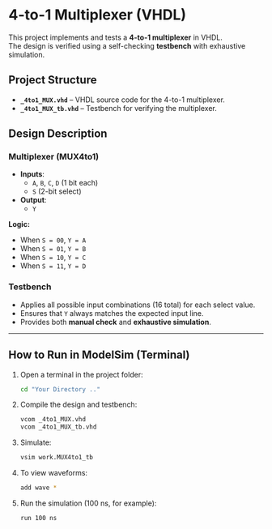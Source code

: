 # 4-to-1 Multiplexer (VHDL)

This project implements and tests a **4-to-1 multiplexer** in VHDL.  
The design is verified using a self-checking **testbench** with exhaustive simulation.


## Project Structure

- **`_4to1_MUX.vhd`** – VHDL source code for the 4-to-1 multiplexer.  
- **`_4to1_MUX_tb.vhd`** – Testbench for verifying the multiplexer.  


## Design Description

### Multiplexer (MUX4to1)
- **Inputs**:  
  - `A`, `B`, `C`, `D` (1 bit each)  
  - `S` (2-bit select)  
- **Output**:  
  - `Y`  

**Logic:**  
- When `S = 00`, `Y = A`  
- When `S = 01`, `Y = B`  
- When `S = 10`, `Y = C`  
- When `S = 11`, `Y = D`  

### Testbench
- Applies all possible input combinations (16 total) for each select value.  
- Ensures that `Y` always matches the expected input line.  
- Provides both **manual check** and **exhaustive simulation**.

---

## How to Run in ModelSim (Terminal)

1. Open a terminal in the project folder:
    ```bash
    cd "Your Directory .."

2. Compile the design and testbench:
    ```bash
    vcom _4to1_MUX.vhd
    vcom _4to1_MUX_tb.vhd

3. Simulate:
    ```bash
    vsim work.MUX4to1_tb
   
4. To view waveforms:
    ```bash
    add wave *
   
5. Run the simulation (100 ns, for example):
    ```bash
    run 100 ns
   
